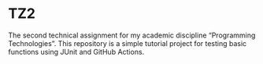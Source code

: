 # TZ2
The second technical assignment for my academic discipline “Programming Technologies”.
This repository is a simple tutorial project for testing basic functions using JUnit and GitHub Actions.
